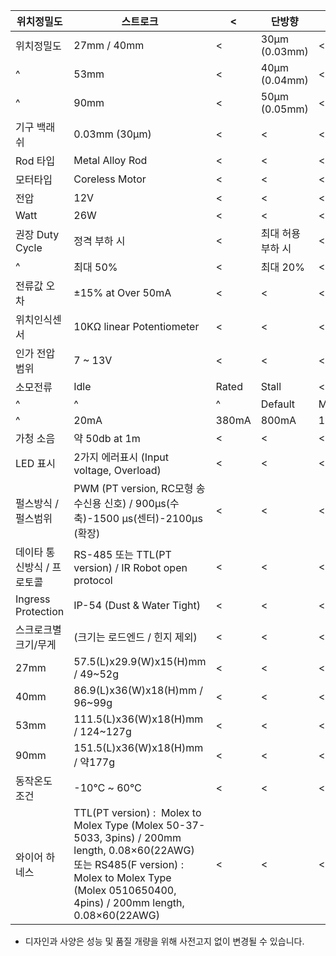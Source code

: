 |위치정밀도|스트로크|<|단방향|<|
|---|---|---|---|---|
|위치정밀도|27mm / 40mm|<|30μm (0.03mm)|<|
|^|53mm|<|40μm (0.04mm)|<|
|^|90mm|<|50μm (0.05mm)|<|
|기구 백래쉬|0.03mm (30μm)|<|<|<|
|Rod 타입|Metal Alloy Rod|<|<|<|
|모터타입|Coreless Motor|<|<|<|
|전압|12V|<|<|<|
|Watt|26W|<|<|<|
|권장 Duty Cycle|정격 부하 시|<|최대 허용 부하 시|<|
|^|최대 50%|<|최대 20%|<|
|전류값 오차|±15% at Over 50mA|<|<|<|
|위치인식센서|10KΩ linear Potentiometer|<|<|<|
|인가 전압범위|7 ~ 13V|<|<|<|
|소모전류|Idle|Rated|Stall|<|
|^|^|^|Default|MAX|
|^|20mA|380mA|800mA|1.6A|
|가청 소음|약 50db at 1m|<|<|<|
|LED 표시|2가지 에러표시 (Input voltage, Overload)|<|<|<|
|펄스방식 / 펄스범위|PWM (PT version, RC모형 송수신용 신호) / 900μs(수축)-1500 μs(센터)-2100μs (확장)|<|<|<|
|데이타 통신방식 / 프로토콜|RS-485 또는 TTL(PT version) / IR Robot open protocol|<|<|<|
|Ingress Protection|IP-54 (Dust & Water Tight)|<|<|<| 
|스크로크별 크기/무게|(크기는 로드엔드 / 힌지 제외)|<|<|<|
|27mm|57.5(L)x29.9(W)x15(H)mm / 49~52g|<|<|<|
|40mm|86.9(L)x36(W)x18(H)mm / 96~99g|<|<|<|
|53mm|111.5(L)x36(W)x18(H)mm / 124~127g|<|<|<|
|90mm|151.5(L)x36(W)x18(H)mm / 약177g|<|<|<|
|동작온도 조건|-10℃ ~ 60℃|<|<|<|
|와이어 하네스|TTL(PT version) :  Molex to Molex Type (Molex 50-37-5033, 3pins) / 200mm length, 0.08×60(22AWG) 또는 RS485(F version) : Molex to Molex Type (Molex 0510650400, 4pins) / 200mm length, 0.08×60(22AWG) |<|<|<|

* 디자인과 사양은 성능 및 품질 개량을 위해 사전고지 없이 변경될 수 있습니다.


